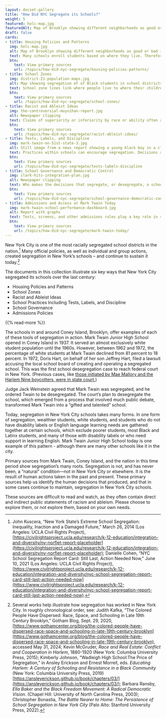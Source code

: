 ```yaml
---
layout: docset-gallery
title: "How Did NYC Segregate its Schools?"
weight: 5
featured: holc-map.jpg
featuredAlt: Map of Brooklyn showing different neighborhoods as good or bad investments
draft: false
cards:
- title: Housing Policies and Patterns
  img: holc-map.jpg
  alt: Map of Brooklyn showing different neighborhoods as good or bad investments
  text: Many schools enroll students based on where they live. Therefore, policies that encourage residential segregation have been a key factor in school segregation. 
  btn:
    text: View primary sources
    url: /topics/how-did-nyc-segregate/housing-policies-patterns/
- title: School Zones
  img: district-21-population-maps.jpg
  alt: Map showing segregation of of Black students in school districts
  text: School zone lines link where people live to where their children go to school. Zone lines have helped produce segregation in schools. 
  btn:
    text: View primary sources
    url: /topics/how-did-nyc-segregate/school-zones/
- title: Racist and Ableist Ideas
  img: the-controversial-moynihan-report.jpg
  alt: Newspaper clipping
  text: Claims of superiority or inferiority by race or ability often appear – sometimes quietly, sometimes loudly – in discussions of school segregation and education policy. 
  btn:
    text: View primary sources
    url: /topics/how-did-nyc-segregate/racist-ableist-ideas/
- title: Tests, Labels, and Discipline
  img: mark-twain-on-51st-state-3.jpg
  alt: Still image from a news report showing a young black boy in a classroom doing school work
  text: Practices within schools can encourage segregation. Decisions about academics, discipline, disability labels, and more divide students within schools – or exclude them altogether. 
  btn:
    text: View primary sources
    url: /topics/how-did-nyc-segregate/tests-labels-discipline
- title: School Governance and Democratic Control
  img: clark-hits-integration-plan.jpg
  alt: Newspaper clipping
  text: Who makes the decisions that segregate, or desegregate, a school system? School segregation debates often come back to the question of who is in charge of a community’s schools. 
  btn:
    text: View primary sources
    url: /topics/how-did-nyc-segregate/school-governance-democratic-control/
- title: Admissions and Access at Mark Twain Today
  img: mark-twain-school-performance-dashboard.jpg
  alt: Report with graphs
  text: Tests, screens, and other admissions rules play a key role in segregating New York City schools, today as in the past.
  btn:
    text: View primary sources
    url: /topics/how-did-nyc-segregate/mark-twain-today/
---
```


New York City is one of the most racially segregated school districts in the nation.[^1] Many official policies, as well as individual and group actions, created segregation in New York’s schools – and continue to sustain it today.[^2]

The documents in this collection illustrate six key ways that New York City segregated its schools over the last century:

- Housing Policies and Patterns
- School Zones
- Racist and Ableist Ideas
- School Practices Including Tests, Labels, and Discipline
- School Governance
- Admissions Policies

{{% read-more %}}

The schools in and around Coney Island, Brooklyn, offer examples of each of these tools of segregation in action. Mark Twain Junior High School opened in Coney Island in 1937. It served an almost exclusively white student population until the 1960s. However, between 1962 and 1972, the percentage of white students at Mark Twain declined from 81 percent to 18 percent. In 1972, Doris Hart, on behalf of her son Jeffrey Hart, filed a lawsuit accusing the local school board of creating and operating a segregated school. This was the first school desegregation case to reach federal court in New York. \(Previous cases, like [those initiated by Mae Mallory and the Harlem Nine boycotters, were in state court.](/topics/black-latina-women/harlem-nine/matter-of-skipwith/)\)

Judge Jack Weinstein agreed that Mark Twain was segregated, and he ordered Twain to be desegregated. The court’s plan to desegregate the school, which emerged from a process that involved much public debate, transformed Mark Twain into a “gifted and talented” school.

Today, segregation in New York City schools takes many forms. In one form of segregation, wealthier students, white students, and students who do not have disability labels or English language learning needs are gathered together at certain schools, which exclude poorer students, most Black and Latinx students, and many of those with disability labels or who need support in learning English. Mark Twain Junior High School today is one example of this pattern - although there are many other schools like it in the city.

Primary sources from Mark Twain, Coney Island, and the nation in this time period show segregation’s many roots. Segregation is not, and has never been, a “natural” condition—not in New York City or elsewhere. It is the result of human actions taken in the past and present. These primary sources help us identify the human decisions that produced, and that in some cases continue to maintain, segregation in New York City schools.

These sources are difficult to read and watch, as they often contain direct and indirect public statements of racism and ableism. Please choose to explore them, or not explore them, based on your own needs.

[^1]: John Kuscera, “New York State’s Extreme School Segregation: Inequality, Inaction and a Damaged Future,” March 26, 2014 (Los Angeles: UCLA Civil Rights Project),[https://civilrightsproject.ucla.edu/research/k-12-education/integration-and-diversity/ny-norflet-report-placeholder](https://civilrightsproject.ucla.edu/research/k-12-education/integration-and-diversity/ny-norflet-report-placeholder); Danielle Cohen, “NYC School Segregation Report Card: Still Last, Action Needed Now,” June 10, 2021 (Los Angeles: UCLA Civil Rights Project),[https://www.civilrightsproject.ucla.edu/research/k-12-education/integration-and-diversity/nyc-school-segregation-report-card-still-last-action-needed-now](https://www.civilrightsproject.ucla.edu/research/k-12-education/integration-and-diversity/nyc-school-segregation-report-card-still-last-action-needed-now).

[^2]: Several works help illustrate how segregation has worked in New York City. In roughly chronological order, see: Judith Kafka, “The Colored People Have Dispersed: Race, Space, and Schooling in Late 19th Century Brooklyn,” Gotham Blog, Sept. 29, 2020, [https://www.gothamcenter.org/blog/the-colored-people-have-dispersed-race-space-and-schooling-in-late-19th-century-brooklyn](https://www.gothamcenter.org/blog/the-colored-people-have-dispersed-race-space-and-schooling-in-late-19th-century-brooklyn), accessed May 31, 2024; Kevin McGruder, *Race and Real Estate: Conflict and Cooperation in Harlem*, 1880-1920 (New York: Columbia University Press, 2015); Kimberly Johnson, “Wadleigh High School:The Price of Segregation,” in Ansley Erickson and Ernest Morrell, eds. *Educating Harlem: A Century of Schooling and Resistance in a Black Community* (New York: Columbia University Press, 2019)[https://ansleyerickson.github.io/book/chapters/03/](https://ansleyerickson.github.io/book/chapters/03/); Barbara Ransby, *Ella Baker and the Black Freedom Movement: A Radical Democratic Vision*. (Chapel Hill: University of North Carolina Press, 2003); Christopher Bonastia, *The Battle Nearer to Home: The Persistence of School Segregation in New York City* (Palo Alto: Stanford University Press, 2022).
